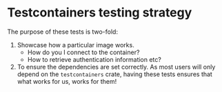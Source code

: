 # Testcontainers testing strategy

The purpose of these tests is two-fold:

1. Showcase how a particular image works.
    - How do you I connect to the container?
    - How to retrieve authentication information etc?
2. To ensure the dependencies are set correctly. As most users will only depend on the `testcontainers` crate, having these tests ensures that what works for us, works for them!
